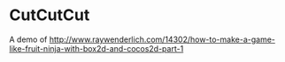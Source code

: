 CutCutCut
=========

A demo of http://www.raywenderlich.com/14302/how-to-make-a-game-like-fruit-ninja-with-box2d-and-cocos2d-part-1 
